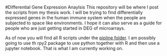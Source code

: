 #Differential Gene Expression Anaylsis 
This repository will be where I post the scripts from my thesis work. I will be trying to find differentially
expressed genes in the human immune system when the people are subjected to space like environments. I hope it
can also serve as a guide for people who are just getting started in DEG of microarrays.

As of now you will find all R scripts under the [pipline folder](Differential_Gene_Expression_Analysis/Pipeline/). I am possibly going to use th rpy2 package to use python together with R and then use a jupyter notebook. That is what I am currently working on.
